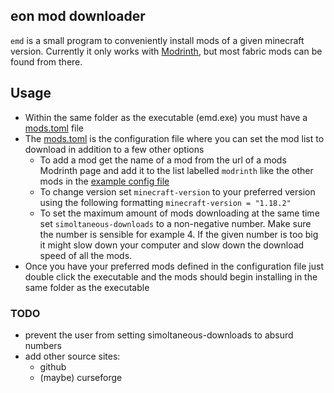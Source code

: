 ## eon mod downloader
`emd` is a small program to conveniently install mods of a given minecraft version. Currently it only works with [Modrinth](https://modrinth.com/), but most fabric mods can be found from there.

## Usage
- Within the same folder as the executable (emd.exe) you must have a [mods.toml](./mods.toml) file
- The [mods.toml](./mods.toml) is the configuration file where you can set the mod list to download in addition to a few other options
    - To add a mod get the name of a mod from the url of a mods Modrinth page and add it to the list labelled `modrinth` like the other mods in the [example config file](mods.toml)
    - To change version set `minecraft-version` to your preferred version using the following formatting `minecraft-version = "1.18.2"`
    - To set the maximum amount of mods downloading at the same time set `simoltaneous-downloads` to a non-negative number. Make sure the number is sensible for example 4. If the given number is too big it might slow down your computer and slow down the download speed of all the mods.
- Once you have your preferred mods defined in the configuration file just double click the executable and the mods should begin installing in the same folder as the executable

### TODO
- prevent the user from setting simoltaneous-downloads to absurd numbers
- add other source sites:
    - github
    - (maybe) curseforge

